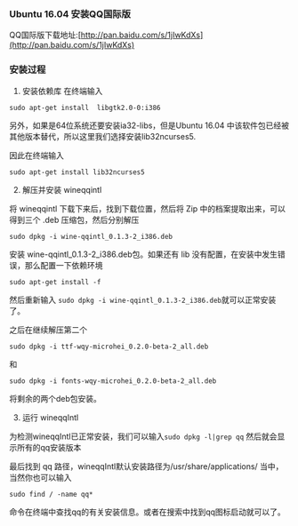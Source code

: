 ### Ubuntu 16.04 安装QQ国际版

QQ国际版下载地址:[http://pan.baidu.com/s/1jIwKdXs](http://pan.baidu.com/s/1jIwKdXs) 

### 安装过程

1. 安装依赖库
在终端输入
```
sudo apt-get install  libgtk2.0-0:i386
```
另外，如果是64位系统还要安装ia32-libs，但是Ubuntu 16.04 中该软件包已经被其他版本替代，所以这里我们选择安装lib32ncurses5.

因此在终端输入
```
sudo apt-get install lib32ncurses5
```
2. 解压并安装 wineqqintl

将 wineqqintl 下载下来后，找到下载位置，然后将 Zip 中的档案提取出来，可以得到三个 .deb 压缩包，然后分别解压
```
sudo dpkg -i wine-qqintl_0.1.3-2_i386.deb
```
安装 wine-qqintl_0.1.3-2_i386.deb包。如果还有 lib 没有配置，在安装中发生错误，那么配置一下依赖环境
```
sudo apt-get install -f
```
然后重新输入 ```sudo dpkg -i wine-qqintl_0.1.3-2_i386.deb```就可以正常安装了。

之后在继续解压第二个
```
sudo dpkg -i ttf-wqy-microhei_0.2.0-beta-2_all.deb
```
和
```
sudo dpkg -i fonts-wqy-microhei_0.2.0-beta-2_all.deb
```
将剩余的两个deb包安装。

3. 运行 wineqqIntl 

为检测wineqqIntl已正常安装，我们可以输入```sudo dpkg -l|grep qq``` 然后就会显示所有的qq安装版本

最后找到 qq 路径，wineqqIntl默认安装路径为/usr/share/applications/ 当中，当然你也可以输入
```
sudo find / -name qq*
```
命令在终端中查找qq的有关安装信息。或者在搜索中找到qq图标启动就可以了。
